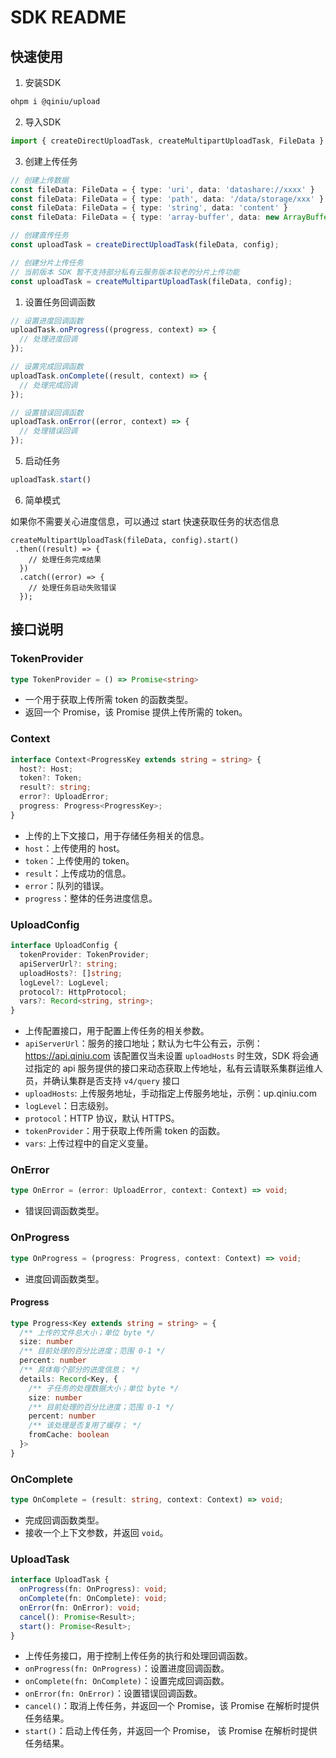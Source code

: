 # SDK README

## 快速使用

1. 安装SDK

```bash
ohpm i @qiniu/upload
```

2. 导入SDK

```typescript
import { createDirectUploadTask, createMultipartUploadTask, FileData } from '@qiniu/upload';
```

3. 创建上传任务

```typescript
// 创建上传数据
const fileData: FileData = { type: 'uri', data: 'datashare://xxxx' }
const fileData: FileData = { type: 'path', data: '/data/storage/xxx' }
const fileData: FileData = { type: 'string', data: 'content' }
const fileData: FileData = { type: 'array-buffer', data: new ArrayBuffer(1e3) }

// 创建直传任务
const uploadTask = createDirectUploadTask(fileData, config);

// 创建分片上传任务
// 当前版本 SDK 暂不支持部分私有云服务版本较老的分片上传功能
const uploadTask = createMultipartUploadTask(fileData, config);
```

1. 设置任务回调函数

```typescript
// 设置进度回调函数
uploadTask.onProgress((progress, context) => {
  // 处理进度回调
});

// 设置完成回调函数
uploadTask.onComplete((result, context) => {
  // 处理完成回调
});

// 设置错误回调函数
uploadTask.onError((error, context) => {
  // 处理错误回调
});
```

5. 启动任务

```typescript
uploadTask.start()
```

6. 简单模式

如果你不需要关心进度信息，可以通过 start 快速获取任务的状态信息

```
createMultipartUploadTask(fileData, config).start()
 .then((result) => {
    // 处理任务完成结果
  })
  .catch((error) => {
    // 处理任务启动失败错误
  });
```

## 接口说明

### TokenProvider

```typescript
type TokenProvider = () => Promise<string>
```

- 一个用于获取上传所需 token 的函数类型。
- 返回一个 Promise，该 Promise 提供上传所需的 token。

### Context

```typescript
interface Context<ProgressKey extends string = string> {
  host?: Host;
  token?: Token;
  result?: string;
  error?: UploadError;
  progress: Progress<ProgressKey>;
}
```

- 上传的上下文接口，用于存储任务相关的信息。
- `host`：上传使用的 host。
- `token`：上传使用的 token。
- `result`：上传成功的信息。
- `error`：队列的错误。
- `progress`：整体的任务进度信息。

### UploadConfig

```typescript
interface UploadConfig {
  tokenProvider: TokenProvider;
  apiServerUrl?: string;
  uploadHosts?: []string;
  logLevel?: LogLevel;
  protocol?: HttpProtocol;
  vars?: Record<string, string>;
}
```

- 上传配置接口，用于配置上传任务的相关参数。
- `apiServerUrl`：服务的接口地址；默认为七牛公有云，示例：<https://api.qiniu.com> 该配置仅当未设置 `uploadHosts` 时生效，SDK 将会通过指定的 api 服务提供的接口来动态获取上传地址，私有云请联系集群运维人员，并确认集群是否支持 `v4/query` 接口
- `uploadHosts`: 上传服务地址，手动指定上传服务地址，示例：up.qiniu.com
- `logLevel`：日志级别。
- `protocol`：HTTP 协议，默认 HTTPS。
- `tokenProvider`：用于获取上传所需 token 的函数。
- `vars`: 上传过程中的自定义变量。

### OnError

```typescript
type OnError = (error: UploadError, context: Context) => void;
```

- 错误回调函数类型。

### OnProgress

```typescript
type OnProgress = (progress: Progress, context: Context) => void;
```

- 进度回调函数类型。

#### Progress

```typescript
type Progress<Key extends string = string> = {
  /** 上传的文件总大小；单位 byte */
  size: number
  /** 目前处理的百分比进度；范围 0-1 */
  percent: number
  /** 具体每个部分的进度信息； */
  details: Record<Key, {
    /** 子任务的处理数据大小；单位 byte */
    size: number
    /** 目前处理的百分比进度；范围 0-1 */
    percent: number
    /** 该处理是否复用了缓存； */
    fromCache: boolean
  }>
}
```

### OnComplete

```typescript
type OnComplete = (result: string, context: Context) => void;
```

- 完成回调函数类型。
- 接收一个上下文参数，并返回 `void`。

### UploadTask

```typescript
interface UploadTask {
  onProgress(fn: OnProgress): void;
  onComplete(fn: OnComplete): void;
  onError(fn: OnError): void;
  cancel(): Promise<Result>;
  start(): Promise<Result>;
}
```

- 上传任务接口，用于控制上传任务的执行和处理回调函数。
- `onProgress(fn: OnProgress)`：设置进度回调函数。
- `onComplete(fn: OnComplete)`：设置完成回调函数。
- `onError(fn: OnError)`：设置错误回调函数。
- `cancel()`：取消上传任务，并返回一个 Promise，该 Promise 在解析时提供任务结果。
- `start()`：启动上传任务，并返回一个 Promise， 该 Promise 在解析时提供任务结果。
